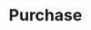 ---
layout: post
title: Purchase
description: Schedule/Reserve spots for one of our cars 
image: null
nav-menu: true
---